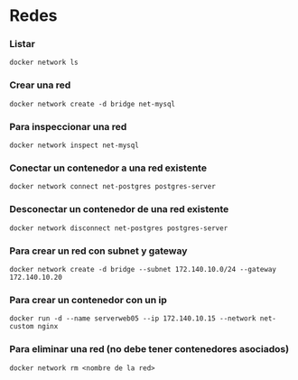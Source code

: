 # Redes

### Listar

```
docker network ls
```

### Crear una red

```
docker network create -d bridge net-mysql
```

### Para inspeccionar una red

```
docker network inspect net-mysql
```

### Conectar un contenedor a una red existente

```
docker network connect net-postgres postgres-server
```

### Desconectar un contenedor de una red existente

```
docker network disconnect net-postgres postgres-server
```

### Para crear un red con subnet y gateway

```
docker network create -d bridge --subnet 172.140.10.0/24 --gateway 172.140.10.20
```

### Para crear un contenedor con un ip

```
docker run -d --name serverweb05 --ip 172.140.10.15 --network net-custom nginx
```

### Para eliminar una red (no debe tener contenedores asociados)

```
docker network rm <nombre de la red>
```
